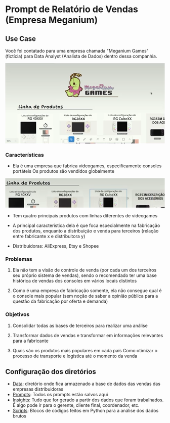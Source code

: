 # Prompt de Relatório de Vendas (Empresa Meganium)

## Use Case

Você foi contatado para uma empresa chamada "Meganium Games" (fictícia) para Data Analyst (Analista de Dados) dentro dessa companhia. 

![alt text](image.png)

### Características 

- Ela é uma empresa que fabrica videogames, especificamente consoles portáteis
Os produtos são vendidos globalmente

![alt text](image-1.png)

- Tem quatro principais produtos com linhas diferentes de videogames

- A principal caracteristica dela é que foca especialmente na fabricação dos produtos, enquanto a distribuição e venda para terceiros (relação entre fabricante x e distribuitora y)

- Distribuidoras: AliExpress, Etsy e Shopee

### Problemas

1) Ela não tem a visão de controle de venda (por cada um dos terceiros seu próprio sistema de vendas), sendo o recomendado ter uma base histórica de vendas dos consoles em vários locais distintos

2) Como é uma empresa de fabricação somente, ela não consegue qual é o console mais popular (sem noção de saber a opinião pública para a questão da fabricação por oferta e demanda)


### Objetivos

1) Consolidar todas as bases de terceiros para realizar uma análise

2) Transformar dados de vendas e transformar em informações relevantes para a fabricante

3) Quais são os produtos mais populares em cada país
Como otimizar o processo de transporte e logística até o momento da venda

## Configuração dos diretórios

- [Data](./data/): diretório onde fica armazenado a base de dados das vendas das empresas distribuidoras
- [Prompts](./prompts/): Todos os prompts estão salvos aqui
- [Insights](./insights/): Tudo que for gerado a partir dos dados que foram trabalhados. É algo pode ir para o gerente, cliente final, coordenador, etc.
- [Scripts](./scripts/): Blocos de códigos feitos em Python para a análise dos dados brutos

